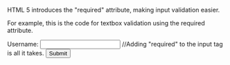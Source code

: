 HTML 5 introduces the "required" attribute, making input validation easier. 

For example, this is the code for textbox validation using the required attribute. 

<!DOCTYPE html>
<html>
<body>

<form action="/action_page.php">
  Username: <input type="text" name="usrname" required>   //Adding "required" to the input tag is all it takes. 
  <input type="submit">
</form>

</body>
</html>
